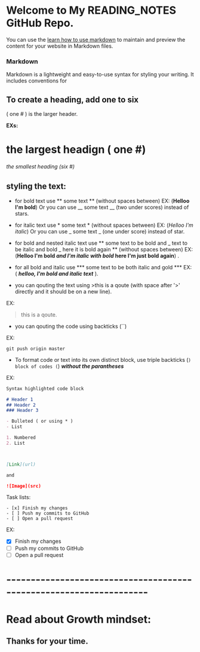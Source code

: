 # Welcome to My READING_NOTES  GitHub Repo.

You can use the [learn how to use markdown](https://github.com/MHD22/reading-notes/edit/gh-pages/index.md) to maintain and preview the content for your website in Markdown files.


### Markdown

Markdown is a lightweight and easy-to-use syntax for styling your writing. It includes conventions for


## To create a heading, add one to six # 
( one # ) is the larger header.

**EXs:**

# the largest headign ( one #) 
###### the smallest heading (six #)


## styling the text:
- for bold text use ** some text ** (without spaces between) EX: (**Helloo I'm bold**)   Or you can use __ some text __ (two under scores) instead of stars.

- for italic text use * some text * (without spaces between) EX: (*Helloo I'm italic*)   Or you can use _ some text _ (one under score) instead of star.

- for bold and nested italic text use ** some text to be bold and _ text to be italic and bold _ here it is bold again ** (without spaces between) EX: (**Helloo I'm bold _and I'm italic with bold_ here I'm just bold again**) .

- for all bold and italic use *** some text to be both italic and gold *** EX: ( ***helloo, I'm bold and italic text*** ).

- you can qouting the text using >this is a qoute (with space after '>' directly and it should be on a new line).

EX:

> this is a qoute.

- you can qouting the code using backticks (``)  

EX: 

` git push origin master `

- To format code or text into its own distinct block, use triple backticks (```) block of codes (```) ***without the parantheses***

EX:

```markdown
Syntax highlighted code block

# Header 1
## Header 2
### Header 3

- Bulleted ( or using * )
- List

1. Numbered
2. List



[Link](url)

and 

![Image](src)
```
Task lists:
```
- [x] Finish my changes
- [ ] Push my commits to GitHub
- [ ] Open a pull request
```
EX:

- [x] Finish my changes
- [ ] Push my commits to GitHub
- [ ] Open a pull request

# -------------------------------------------------------------------

# Read about Growth mindset:





## Thanks for your time.
